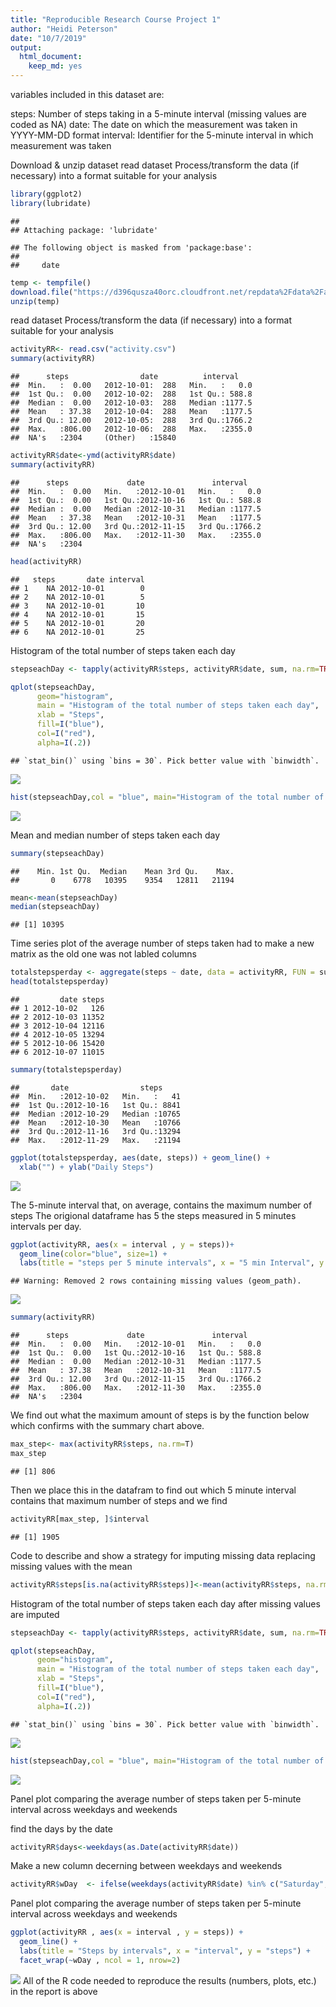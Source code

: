 ```yaml
---
title: "Reproducible Research Course Project 1"
author: "Heidi Peterson"
date: "10/7/2019"
output: 
  html_document: 
    keep_md: yes
---
```


variables included in this dataset are:

steps: Number of steps taking in a 5-minute interval (missing values are coded as NA)
date: The date on which the measurement was taken in YYYY-MM-DD format
interval: Identifier for the 5-minute interval in which measurement was taken

Download & unzip dataset 
read dataset Process/transform the data 
(if necessary) into a format suitable for your analysis


```r
library(ggplot2)
library(lubridate)
```

```
## 
## Attaching package: 'lubridate'
```

```
## The following object is masked from 'package:base':
## 
##     date
```

```r
temp <- tempfile()
download.file("https://d396qusza40orc.cloudfront.net/repdata%2Fdata%2Factivity.zip",temp)
unzip(temp)
```

read dataset Process/transform the data 
(if necessary) into a format suitable for your analysis


```r
activityRR<- read.csv("activity.csv")
summary(activityRR)
```

```
##      steps                date          interval     
##  Min.   :  0.00   2012-10-01:  288   Min.   :   0.0  
##  1st Qu.:  0.00   2012-10-02:  288   1st Qu.: 588.8  
##  Median :  0.00   2012-10-03:  288   Median :1177.5  
##  Mean   : 37.38   2012-10-04:  288   Mean   :1177.5  
##  3rd Qu.: 12.00   2012-10-05:  288   3rd Qu.:1766.2  
##  Max.   :806.00   2012-10-06:  288   Max.   :2355.0  
##  NA's   :2304     (Other)   :15840
```

```r
activityRR$date<-ymd(activityRR$date)
summary(activityRR)
```

```
##      steps             date               interval     
##  Min.   :  0.00   Min.   :2012-10-01   Min.   :   0.0  
##  1st Qu.:  0.00   1st Qu.:2012-10-16   1st Qu.: 588.8  
##  Median :  0.00   Median :2012-10-31   Median :1177.5  
##  Mean   : 37.38   Mean   :2012-10-31   Mean   :1177.5  
##  3rd Qu.: 12.00   3rd Qu.:2012-11-15   3rd Qu.:1766.2  
##  Max.   :806.00   Max.   :2012-11-30   Max.   :2355.0  
##  NA's   :2304
```

```r
head(activityRR)
```

```
##   steps       date interval
## 1    NA 2012-10-01        0
## 2    NA 2012-10-01        5
## 3    NA 2012-10-01       10
## 4    NA 2012-10-01       15
## 5    NA 2012-10-01       20
## 6    NA 2012-10-01       25
```

Histogram of the total number of steps taken each day


```r
stepseachDay <- tapply(activityRR$steps, activityRR$date, sum, na.rm=TRUE)

qplot(stepseachDay,
      geom="histogram",
      main = "Histogram of the total number of steps taken each day", 
      xlab = "Steps",  
      fill=I("blue"), 
      col=I("red"), 
      alpha=I(.2))
```

```
## `stat_bin()` using `bins = 30`. Pick better value with `binwidth`.
```

![](PA1_template_files/figure-html/unnamed-chunk-3-1.png)<!-- -->

```r
hist(stepseachDay,col = "blue", main="Histogram of the total number of steps taken each day", xlab= "steps each day")
```

![](PA1_template_files/figure-html/unnamed-chunk-3-2.png)<!-- -->

Mean and median number of steps taken each day


```r
summary(stepseachDay)
```

```
##    Min. 1st Qu.  Median    Mean 3rd Qu.    Max. 
##       0    6778   10395    9354   12811   21194
```

```r
mean<-mean(stepseachDay)
median(stepseachDay)
```

```
## [1] 10395
```

Time series plot of the average number of steps taken had to make a new matrix as the old one was not labled columns


```r
totalstepsperday <- aggregate(steps ~ date, data = activityRR, FUN = sum, na.rm = TRUE)
head(totalstepsperday)
```

```
##         date steps
## 1 2012-10-02   126
## 2 2012-10-03 11352
## 3 2012-10-04 12116
## 4 2012-10-05 13294
## 5 2012-10-06 15420
## 6 2012-10-07 11015
```

```r
summary(totalstepsperday)
```

```
##       date                steps      
##  Min.   :2012-10-02   Min.   :   41  
##  1st Qu.:2012-10-16   1st Qu.: 8841  
##  Median :2012-10-29   Median :10765  
##  Mean   :2012-10-30   Mean   :10766  
##  3rd Qu.:2012-11-16   3rd Qu.:13294  
##  Max.   :2012-11-29   Max.   :21194
```

```r
ggplot(totalstepsperday, aes(date, steps)) + geom_line() +
  xlab("") + ylab("Daily Steps")
```

![](PA1_template_files/figure-html/unnamed-chunk-5-1.png)<!-- -->

The 5-minute interval that, on average, contains the maximum number of steps
The origional dataframe has 5 the steps measured in 5 minutes intervals per day.


```r
ggplot(activityRR, aes(x = interval , y = steps))+
  geom_line(color="blue", size=1) + 
  labs(title = "steps per 5 minute intervals", x = "5 min Interval", y = " Steps")
```

```
## Warning: Removed 2 rows containing missing values (geom_path).
```

![](PA1_template_files/figure-html/unnamed-chunk-6-1.png)<!-- -->

```r
summary(activityRR)
```

```
##      steps             date               interval     
##  Min.   :  0.00   Min.   :2012-10-01   Min.   :   0.0  
##  1st Qu.:  0.00   1st Qu.:2012-10-16   1st Qu.: 588.8  
##  Median :  0.00   Median :2012-10-31   Median :1177.5  
##  Mean   : 37.38   Mean   :2012-10-31   Mean   :1177.5  
##  3rd Qu.: 12.00   3rd Qu.:2012-11-15   3rd Qu.:1766.2  
##  Max.   :806.00   Max.   :2012-11-30   Max.   :2355.0  
##  NA's   :2304
```
We find out what the maximum amount of steps is by the function below which confirms with the summary chart above.


```r
max_step<- max(activityRR$steps, na.rm=T)
max_step
```

```
## [1] 806
```

Then we place this in the datafram to find out which 5 minute interval contains that maximum number of steps and we find

```r
activityRR[max_step, ]$interval
```

```
## [1] 1905
```

Code to describe and show a strategy for imputing missing data
replacing missing values with the mean


```r
activityRR$steps[is.na(activityRR$steps)]<-mean(activityRR$steps, na.rm=TRUE)
```
Histogram of the total number of steps taken each day after missing values are imputed


```r
stepseachDay <- tapply(activityRR$steps, activityRR$date, sum, na.rm=TRUE)

qplot(stepseachDay,
      geom="histogram",
      main = "Histogram of the total number of steps taken each day", 
      xlab = "Steps",  
      fill=I("blue"), 
      col=I("red"), 
      alpha=I(.2))
```

```
## `stat_bin()` using `bins = 30`. Pick better value with `binwidth`.
```

![](PA1_template_files/figure-html/unnamed-chunk-10-1.png)<!-- -->

```r
hist(stepseachDay,col = "blue", main="Histogram of the total number of steps taken each day", xlab= "steps each day")
```

![](PA1_template_files/figure-html/unnamed-chunk-10-2.png)<!-- -->

Panel plot comparing the average number of steps taken per 5-minute interval across weekdays and weekends

find the days by the date

```r
activityRR$days<-weekdays(as.Date(activityRR$date))
```
Make a new column decerning between weekdays and weekends


```r
activityRR$wDay  <- ifelse(weekdays(activityRR$date) %in% c("Saturday", "Sunday"), "weekend", "weekday")
```
Panel plot comparing the average number of steps taken per 5-minute interval across weekdays and weekends


```r
ggplot(activityRR , aes(x = interval , y = steps)) +
  geom_line() +
  labs(title = "Steps by intervals", x = "interval", y = "steps") +
  facet_wrap(~wDay , ncol = 1, nrow=2)
```

![](PA1_template_files/figure-html/unnamed-chunk-13-1.png)<!-- -->
All of the R code needed to reproduce the results (numbers, plots, etc.) in the report is above



